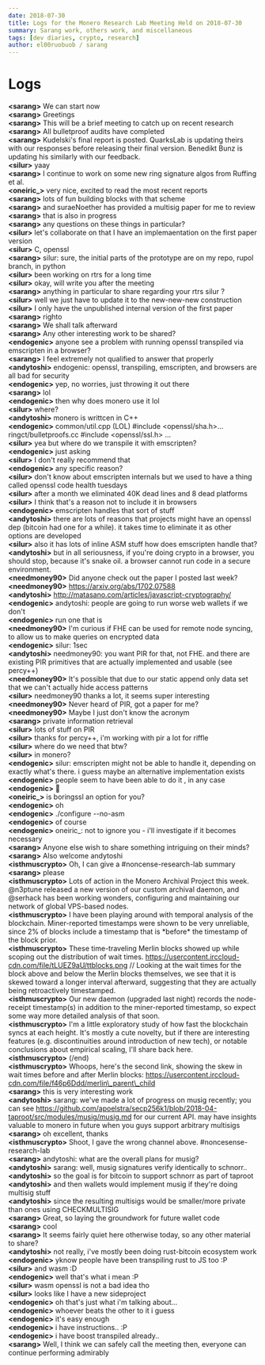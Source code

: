 ```yaml
---
date: 2018-07-30
title: Logs for the Monero Research Lab Meeting Held on 2018-07-30
summary: Sarang work, others work, and miscellaneous
tags: [dev diaries, crypto, research]
author: el00ruobuob / sarang
---
```


# Logs  

**\<sarang>** We can start now  
**\<sarang>** Greetings  
**\<sarang>** This will be a brief meeting to catch up on recent research  
**\<sarang>** All bulletproof audits have completed  
**\<sarang>** Kudelski's final report is posted. QuarksLab is updating theirs with our responses before releasing their final version. Benedikt Bunz is updating his similarly with our feedback.  
**\<silur>** yaay  
**\<sarang>** I continue to work on some new ring signature algos from Ruffing et al.  
**\<oneiric\_>** very nice, excited to read the most recent reports  
**\<sarang>** lots of fun building blocks with that scheme  
**\<sarang>** and suraeNoether has provided a multisig paper for me to review  
**\<sarang>** that is also in progress  
**\<sarang>** any questions on these things in particular?  
**\<silur>** let's collaborate on that I have an implemaentation on the first paper version  
**\<silur>** C, openssl  
**\<sarang>** silur: sure, the initial parts of the prototype are on my repo, rupol branch, in python  
**\<silur>** been working on rtrs for a long time  
**\<silur>** okay, will write you after the meeting  
**\<sarang>** anything in particular to share regarding your rtrs silur ?  
**\<silur>** well we just have to update it to the new-new-new construction  
**\<silur>** I only have the unpublished internal version of the first paper  
**\<sarang>** righto  
**\<sarang>** We shall talk afterward  
**\<sarang>** Any other interesting work to be shared?  
**\<endogenic>** anyone see a problem with running openssl transpiled via emscripten in a browser?  
**\<sarang>** I feel extremely not qualified to answer that properly  
**\<andytoshi>** endogenic: openssl, transpiling, emscripten, and browsers are all bad for security  
**\<endogenic>** yep, no worries, just throwing it out there  
**\<sarang>** lol  
**\<endogenic>** then why does monero use it lol  
**\<silur>** where?  
**\<andytoshi>** monero is writtcen in C++  
**\<endogenic>** common/util.cpp (LOL) #include <openssl/sha.h>... ringct/bulletproofs.cc #include <openssl/ssl.h> ...  
**\<silur>** yea but where do we transpile it with emscripten?  
**\<endogenic>** just asking  
**\<silur>** I don't really recommend that  
**\<endogenic>** any specific reason?  
**\<silur>** don't know about emscripten internals but we used to have a thing called openssl code health tuesdays  
**\<silur>** after a month we eliminated 40K dead lines and 8 dead platforms  
**\<silur>** I think that's a reason not to include it in browsers  
**\<endogenic>** emscripten handles that sort of stuff  
**\<andytoshi>** there are lots of reasons that projects might have an openssl dep (bitcoin had one for a while). it takes time to eliminate it as other options are developed  
**\<silur>** also it has lots of inline ASM stuff how does emscripten handle that?  
**\<andytoshi>** but in all seriousness, if you're doing crypto in a browser, you should stop, because it's snake oil. a browser cannot run code in a secure environment.  
**\<needmoney90>** Did anyone check out the paper I posted last week?  
**\<needmoney90>** https://arxiv.org/abs/1702.07588  
**\<andytoshi>** http://matasano.com/articles/javascript-cryptography/  
**\<endogenic>** andytoshi: people are going to run worse web wallets if we don't  
**\<endogenic>** run one that is  
**\<needmoney90>** I'm curious if FHE can be used for remote node syncing, to allow us to make queries on encrypted data  
**\<endogenic>** silur: 1sec  
**\<andytoshi>** needmoney90: you want PIR for that, not FHE. and there are existing PIR primitives that are actually implemented and usable (see percy++)  
**\<needmoney90>** It's possible that due to our static append only data set that we can't actually hide access patterns  
**\<silur>** needmoney90 thanks a lot, it seems super interesting  
**\<needmoney90>** Never heard of PIR, got a paper for me?  
**\<needmoney90>** Maybe I just don't know the acronym  
**\<sarang>** private information retrieval  
**\<silur>** lots of stuff on PIR  
**\<silur>** thanks for percy++, i'm working with pir a lot for riffle  
**\<silur>** where do we need that btw?  
**\<silur>** in monero?  
**\<endogenic>** silur: emscripten might not be able to handle it, depending on exactly what's there. i guess maybe an alternative implementation exists  
**\<endogenic>** people seem to have been able to do it , in any case  
**\<endogenic>** 🤞  
**\<oneiric\_>** is boringssl an option for you?  
**\<endogenic>** oh  
**\<endogenic>** ./configure --no-asm  
**\<endogenic>** of course  
**\<endogenic>** oneiric\_: not to ignore you - i'll investigate if it becomes necessary  
**\<sarang>** Anyone else wish to share something intriguing on their minds?  
**\<sarang>** Also welcome andytoshi  
**\<isthmuscrypto>** Oh, I can give a #noncense-research-lab summary  
**\<sarang>** please  
**\<isthmuscrypto>** Lots of action in the Monero Archival Project this week. @n3ptune released a new version of our custom archival daemon, and @serhack has been working wonders, configuring and maintaining our network of global VPS-based nodes.  
**\<isthmuscrypto>** I have been playing around with temporal analysis of the blockchain. Miner-reported timestamps were shown to be very unreliable, since 2% of blocks include a timestamp that is \*before\* the timestamp of the block prior.  
**\<isthmuscrypto>** These time-traveling Merlin blocks showed up while scoping out the distribution of wait times. https://usercontent.irccloud-cdn.com/file/tLUEZ9aU/ttblocks.png // Looking at the wait times for the block above and below the Merlin blocks themselves, we see that it is skewed toward a longer interval afterward, suggesting that they are actually being retroactively timestamped.  
**\<isthmuscrypto>** Our new daemon (upgraded last night) records the node-receipt timestamp(s) in addition to the miner-reported timestamp, so expect some way more detailed analysis of that soon.  
**\<isthmuscrypto>** I'm a little exploratory study of how fast the blockchain syncs at each height. It's mostly a cute novelty, but if there are interesting features (e.g. discontinuities around introduction of new tech), or notable conclusions about empirical scaling, I'll share back here.  
**\<isthmuscrypto>** (/end)  
**\<isthmuscrypto>** Whoops, here's the second link, showing the skew in wait times before and after Merlin blocks: https://usercontent.irccloud-cdn.com/file/f46p6Ddd/merlin\_parent\_child  
**\<sarang>** this is very interesting work  
**\<andytoshi>** sarang: we've made a lot of progress on musig recently; you can see https://github.com/apoelstra/secp256k1/blob/2018-04-taproot/src/modules/musig/musig.md for our current API. may have insights valuable to monero in future when you guys support arbitrary multisigs  
**\<sarang>** oh excellent, thanks  
**\<isthmuscrypto>** Shoot, I gave the wrong channel above. #noncesense-research-lab  
**\<sarang>** andytoshi: what are the overall plans for musig?  
**\<andytoshi>** sarang: well, musig signatures verify identically to schnorr..  
**\<andytoshi>** so the goal is for bitcoin to support schnorr as part of taproot  
**\<andytoshi>** and then wallets would implement musig if they're doing multisig stuff  
**\<andytoshi>** since the resulting multisigs would be smaller/more private than ones using CHECKMULTISIG  
**\<sarang>** Great, so laying the groundwork for future wallet code  
**\<sarang>** cool  
**\<sarang>** It seems fairly quiet here otherwise today, so any other material to share?  
**\<andytoshi>** not really, i've mostly been doing rust-bitcoin ecosystem work  
**\<endogenic>** yknow people have been transpiling rust to JS too :P  
**\<silur>** and wasm :D  
**\<endogenic>** well that's what i mean :P  
**\<silur>** wasm openssl is not a bad idea tho  
**\<silur>** looks like I have a new sideproject  
**\<endogenic>** oh that's just what i'm talking about...  
**\<endogenic>** whoever beats the other to it i guess  
**\<endogenic>** it's easy enough  
**\<endogenic>** i have instructions.. :P  
**\<endogenic>** i have boost transpiled already..  
**\<sarang>** Well, I think we can safely call the meeting then, everyone can continue performing admirably  
